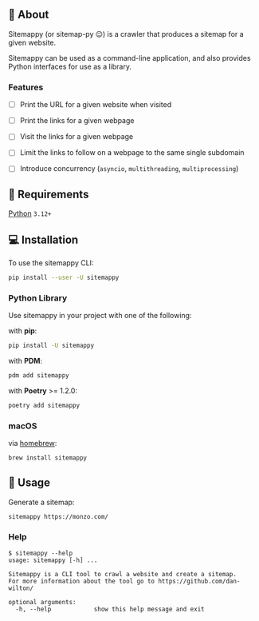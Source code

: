 ## 📖 About 

Sitemappy (or sitemap-py 😉) is a crawler that produces a sitemap for a given website.

Sitemappy can be used as a command-line application, and also provides Python interfaces for use as a library.

### Features

- [ ] Print the URL for a given website when visited
- [ ] Print the links for a given webpage
- [ ] Visit the links for a given webpage
- [ ] Limit the links to follow on a webpage to the same single subdomain
- [ ] Introduce concurrency (`asyncio`, `multithreading`, `multiprocessing`)


## 🎒 Requirements 

[Python](https://www.python.org/downloads/) `3.12+`


## 💻 Installation

To use the sitemappy CLI:

```bash
pip install --user -U sitemappy
```

### Python Library

Use sitemappy in your project with one of the following:

with **pip**:

```bash
pip install -U sitemappy
```

with **PDM**:

```bash
pdm add sitemappy
```

with **Poetry** >= 1.2.0:

```bash
poetry add sitemappy
```

### macOS

via [homebrew](#macos):

```bash
brew install sitemappy
```


## 🚀 Usage

Generate a sitemap:

```shell
sitemappy https://monzo.com/
```

### Help

```shell
$ sitemappy --help
usage: sitemappy [-h] ...

Sitemappy is a CLI tool to crawl a website and create a sitemap.
For more information about the tool go to https://github.com/dan-wilton/

optional arguments:
  -h, --help            show this help message and exit
```